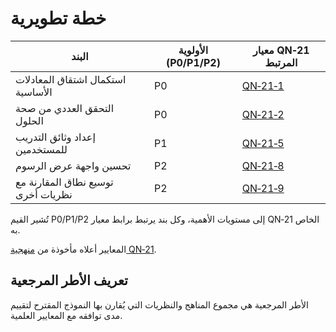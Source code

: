 # خطة تطويرية

| البند | الأولوية (P0/P1/P2) | معيار QN‑21 المرتبط |
|-------|--------------------|--------------------|
| استكمال اشتقاق المعادلات الأساسية | P0 | [QN‑21‑1](https://example.com/qn-21#1) |
| التحقق العددي من صحة الحلول | P0 | [QN‑21‑2](https://example.com/qn-21#2) |
| إعداد وثائق التدريب للمستخدمين | P1 | [QN‑21‑5](https://example.com/qn-21#5) |
| تحسين واجهة عرض الرسوم | P2 | [QN‑21‑8](https://example.com/qn-21#8) |
| توسيع نطاق المقارنة مع نظريات أخرى | P2 | [QN‑21‑9](https://example.com/qn-21#9) |

تُشير القيم P0/P1/P2 إلى مستويات الأهمية، وكل بند يرتبط برابط معيار QN‑21 الخاص به.

المعايير أعلاه مأخوذة من [منهجية QN‑21](https://example.com/qn-21).

## تعريف الأطر المرجعية
الأطر المرجعية هي مجموع المناهج والنظريات التي يُقارن بها النموذج المقترح لتقييم مدى توافقه مع المعايير العلمية.
